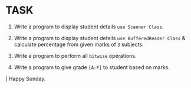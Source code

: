 # TASK
1. Write a program to display student details `use Scanner Class`.

2. Write a program to display student details `use BufferedReader Class` & calculate percentage from given marks of `3` subjects.
3. Write a program to perform all `bitwise` operations.  

4. Write a program to give grade `[A-F]` to student based on marks.


| Happy Sunday.
